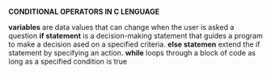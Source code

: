 **CONDITIONAL OPERATORS IN C LENGUAGE**

**variables**  are data values that can change when the user is asked a question
**if statement** is a decision-making statement that guides a program to make a decision ased on a specified criteria.
**else statemen** extend the if statement by specifying an action.
**while** loops through a block of code as long as a specified condition is true 
